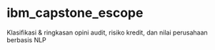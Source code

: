 # ibm_capstone_escope
Klasifikasi &amp; ringkasan opini audit, risiko kredit, dan nilai perusahaan berbasis NLP

